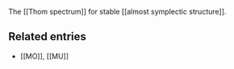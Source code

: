 
The [[Thom spectrum]] for stable [[almost symplectic structure]].

## Related entries

* [[MO]], [[MU]]